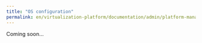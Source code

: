 ```yaml
---
title: "OS configuration"
permalink: en/virtualization-platform/documentation/admin/platform-management/node-management/os.html
---
```


Coming soon...
